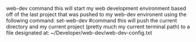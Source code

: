 web-dev command
	this will start my web development environment based off of the
	last project that was pushed to my web-dev environent using
	the following command:
set-web-dev #command
	this will push the current directory and my current project
	(pretty much my current terminal path) to a file designated at:
		~/Developer/web-dev/web-dev-config.txt